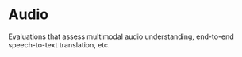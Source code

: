 # Audio

Evaluations that assess multimodal audio understanding, end-to-end speech-to-text translation, etc.